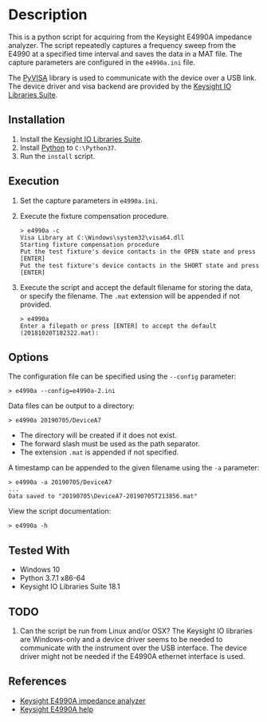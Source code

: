 # Description

This is a python script for acquiring from the Keysight E4990A impedance analyzer. The script repeatedly captures a frequency sweep from the E4990 at a specified time interval and saves the data in a MAT file. The capture parameters are configured in the `e4990a.ini` file.

The [PyVISA](https://pyvisa.readthedocs.io) library is used to communicate with the device over a USB link. The device driver and visa backend are provided by the [Keysight IO Libraries Suite](https://www.keysight.com/en/pd-1985909/io-libraries-suite).

## Installation

1. Install the [Keysight IO Libraries Suite](https://www.keysight.com/en/pd-1985909/io-libraries-suite).
1. Install [Python](https://www.python.org/downloads/windows/) to `C:\Python37`.
1. Run the `install` script.

## Execution

1. Set the capture parameters in `e4990a.ini`.
1. Execute the fixture compensation procedure.
    ```
    > e4990a -c
    Visa Library at C:\Windows\system32\visa64.dll
    Starting fixture compensation procedure
    Put the test fixture's device contacts in the OPEN state and press [ENTER]
    Put the test fixture's device contacts in the SHORT state and press [ENTER]
    ```

1. Execute the script and accept the default filename for storing the data, or specify the filename. The `.mat` extension will be appended if not provided.
    ```
    > e4990a
    Enter a filepath or press [ENTER] to accept the default (20181020T182322.mat):
    ```

## Options

The configuration file can be specified using the `--config` parameter:
```
> e4990a --config=e4990a-2.ini
```

Data files can be output to a directory:
```
> e4990a 20190705/DeviceA7
```
* The directory will be created if it does not exist.
* The forward slash must be used as the path separator.
* The extension `.mat` is appended if not specified.

A timestamp can be appended to the given filename using the `-a` parameter:
```
> e4990a -a 20190705/DeviceA7
...
Data saved to "20190705\DeviceA7-20190705T213856.mat"
```

View the script documentation:
```
> e4990a -h
```

## Tested With

* Windows 10
* Python 3.7.1 x86-64
* Keysight IO Libraries Suite 18.1

## TODO

1. Can the script be run from Linux and/or OSX? The Keysight IO libraries are Windows-only and a device driver seems to be needed to communicate with the instrument over the USB interface. The device driver might not be needed if the E4990A ethernet interface is used.

## References

* [Keysight E4990A impedance analyzer](https://www.keysight.com/en/pd-2405177-pn-E4990A/impedance-analyzer-20-hz-to-10-20-30-50-120-mhz)
* [Keysight E4990A help](http://ena.support.keysight.com/e4990a/manuals/webhelp/eng/index.htm)
